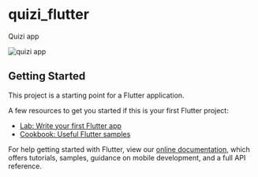 # quizi_flutter

Quizi app

![quizi app](https://user-images.githubusercontent.com/64004539/101979939-71a7b580-3c87-11eb-9b0c-b3053b29c59b.jpg)


## Getting Started

This project is a starting point for a Flutter application.

A few resources to get you started if this is your first Flutter project:

- [Lab: Write your first Flutter app](https://flutter.dev/docs/get-started/codelab)
- [Cookbook: Useful Flutter samples](https://flutter.dev/docs/cookbook)

For help getting started with Flutter, view our
[online documentation](https://flutter.dev/docs), which offers tutorials,
samples, guidance on mobile development, and a full API reference.
